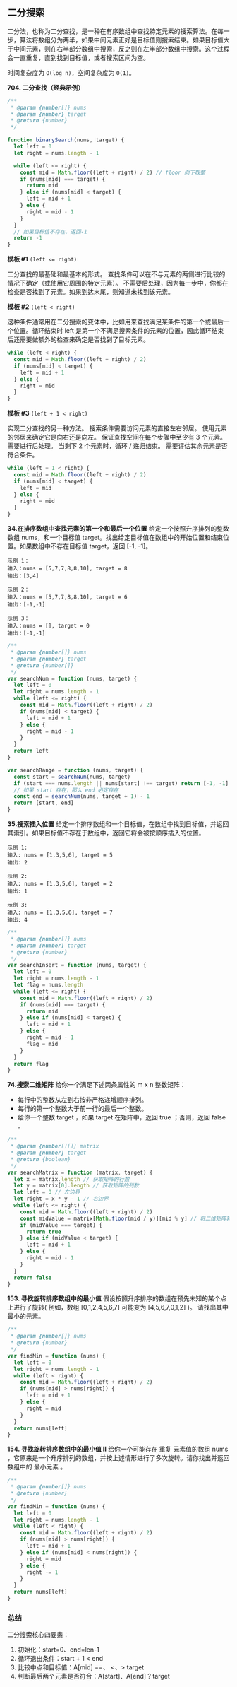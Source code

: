 ## 二分搜索

二分法，也称为二分查找，是一种在有序数组中查找特定元素的搜索算法。在每一步，算法将数组分为两半，如果中间元素正好是目标值则搜索结束。如果目标值大于中间元素，则在右半部分数组中搜索，反之则在左半部分数组中搜索。这个过程会一直重复，直到找到目标值，或者搜索区间为空。

时间复杂度为 `O(log n)`，空间复杂度为 `O(1)`。

**704. 二分查找（经典示例）**

```js
/**
 * @param {number[]} nums
 * @param {number} target
 * @return {number}
 */

function binarySearch(nums, target) {
  let left = 0
  let right = nums.length - 1

  while (left <= right) {
    const mid = Math.floor((left + right) / 2) // floor 向下取整
    if (nums[mid] === target) {
      return mid
    } else if (nums[mid] < target) {
      left = mid + 1
    } else {
      right = mid - 1
    }
  }
  // 如果目标值不存在，返回-1
  return -1
}
```

**模板 #1** `(left <= right)`

二分查找的最基础和最基本的形式。
查找条件可以在不与元素的两侧进行比较的情况下确定（或使用它周围的特定元素）。
不需要后处理，因为每一步中，你都在检查是否找到了元素。如果到达末尾，则知道未找到该元素。

**模板 #2** `(left < right)`

这种条件通常用在二分搜索的变体中，比如用来查找满足某条件的第一个或最后一个位置。循环结束时 left 是第一个不满足搜索条件的元素的位置，因此循环结束后还需要做额外的检查来确定是否找到了目标元素。

```js
while (left < right) {
  const mid = Math.floor((left + right) / 2)
  if (nums[mid] < target) {
    left = mid + 1
  } else {
    right = mid
  }
}
```

**模板 #3** `(left + 1 < right)`

实现二分查找的另一种方法。
搜索条件需要访问元素的直接左右邻居。
使用元素的邻居来确定它是向右还是向左。
保证查找空间在每个步骤中至少有 3 个元素。
需要进行后处理。 当剩下 2 个元素时，循环 / 递归结束。 需要评估其余元素是否符合条件。

```js
while (left + 1 < right) {
  const mid = Math.floor((left + right) / 2)
  if (nums[mid] < target) {
    left = mid
  } else {
    right = mid
  }
}
```

**34.在排序数组中查找元素的第一个和最后一个位置**
给定一个按照升序排列的整数数组 nums，和一个目标值 target。找出给定目标值在数组中的开始位置和结束位置。如果数组中不存在目标值 target，返回 [-1, -1]。

    示例 1：
    输入：nums = [5,7,7,8,8,10], target = 8
    输出：[3,4]

    示例 2：
    输入：nums = [5,7,7,8,8,10], target = 6
    输出：[-1,-1]

    示例 3：
    输入：nums = [], target = 0
    输出：[-1,-1]

```js
/**
 * @param {number[]} nums
 * @param {number} target
 * @return {number[]}
 */
var searchNum = function (nums, target) {
  let left = 0
  let right = nums.length - 1
  while (left <= right) {
    const mid = Math.floor((left + right) / 2)
    if (nums[mid] < target) {
      left = mid + 1
    } else {
      right = mid - 1
    }
  }
  return left
}

var searchRange = function (nums, target) {
  const start = searchNum(nums, target)
  if (start === nums.length || nums[start] !== target) return [-1, -1]
  // 如果 start 存在，那么 end 必定存在
  const end = searchNum(nums, target + 1) - 1
  return [start, end]
}
```

**35.搜索插入位置**
给定一个排序数组和一个目标值，在数组中找到目标值，并返回其索引。如果目标值不存在于数组中，返回它将会被按顺序插入的位置。

    示例 1:
    输入: nums = [1,3,5,6], target = 5
    输出: 2

    示例 2:
    输入: nums = [1,3,5,6], target = 2
    输出: 1

    示例 3:
    输入: nums = [1,3,5,6], target = 7
    输出: 4

```js
/**
 * @param {number[]} nums
 * @param {number} target
 * @return {number}
 */
var searchInsert = function (nums, target) {
  let left = 0
  let right = nums.length - 1
  let flag = nums.length
  while (left <= right) {
    const mid = Math.floor((left + right) / 2)
    if (nums[mid] === target) {
      return mid
    } else if (nums[mid] < target) {
      left = mid + 1
    } else {
      right = mid - 1
      flag = mid
    }
  }
  return flag
}
```

**74.搜索二维矩阵**
给你一个满足下述两条属性的 m x n 整数矩阵：

- 每行中的整数从左到右按非严格递增顺序排列。
- 每行的第一个整数大于前一行的最后一个整数。
- 给你一个整数 target ，如果 target 在矩阵中，返回 true ；否则，返回 false 。

```js
/**
 * @param {number[][]} matrix
 * @param {number} target
 * @return {boolean}
 */
var searchMatrix = function (matrix, target) {
  let x = matrix.length // 获取矩阵的行数
  let y = matrix[0].length // 获取矩阵的列数
  let left = 0 // 左边界
  let right = x * y - 1 // 右边界
  while (left <= right) {
    const mid = Math.floor((left + right) / 2)
    const midValue = matrix[Math.floor(mid / y)][mid % y] // 将二维矩阵转为一维
    if (midValue === target) {
      return true
    } else if (midValue < target) {
      left = mid + 1
    } else {
      right = mid - 1
    }
  }
  return false
}
```

**153. 寻找旋转排序数组中的最小值**
假设按照升序排序的数组在预先未知的某个点上进行了旋转( 例如，数组 [0,1,2,4,5,6,7] 可能变为 [4,5,6,7,0,1,2] )。 请找出其中最小的元素。

```js
/**
 * @param {number[]} nums
 * @return {number}
 */
var findMin = function (nums) {
  let left = 0
  let right = nums.length - 1
  while (left < right) {
    const mid = Math.floor((left + right) / 2)
    if (nums[mid] > nums[right]) {
      left = mid + 1
    } else {
      right = mid
    }
  }
  return nums[left]
}
```

**154. 寻找旋转排序数组中的最小值 II**
给你一个可能存在 重复 元素值的数组 nums ，它原来是一个升序排列的数组，并按上述情形进行了多次旋转。请你找出并返回数组中的 最小元素 。

```js
/**
 * @param {number[]} nums
 * @return {number}
 */
var findMin = function (nums) {
  let left = 0
  let right = nums.length - 1
  while (left < right) {
    const mid = Math.floor((left + right) / 2)
    if (nums[mid] > nums[right]) {
      left = mid + 1
    } else if (nums[mid] < nums[right]) {
      right = mid
    } else {
      right -= 1
    }
  }
  return nums[left]
}
```

### 总结

二分搜索核心四要素：

1.  初始化：start=0、end=len-1
2.  循环退出条件：start + 1 < end
3.  比较中点和目标值：A[mid] ==、 <、> target
4.  判断最后两个元素是否符合：A[start]、A[end] ? target
